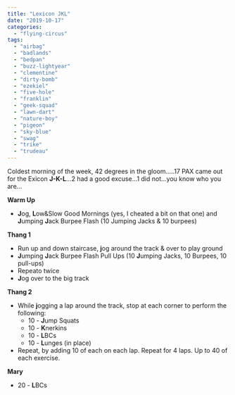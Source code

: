 ```yaml
---
title: "Lexicon JKL"
date: "2019-10-17"
categories: 
  - "flying-circus"
tags: 
  - "airbag"
  - "badlands"
  - "bedpan"
  - "buzz-lightyear"
  - "clementine"
  - "dirty-bomb"
  - "ezekiel"
  - "five-hole"
  - "franklin"
  - "geek-squad"
  - "lawn-dart"
  - "nature-boy"
  - "pigeon"
  - "sky-blue"
  - "swag"
  - "trike"
  - "trudeau"
---
```


Coldest morning of the week, 42 degrees in the gloom.....17 PAX came out for the Exicon **J-K-L**...2 had a good excuse...1 did not...you know who you are...

**Warm Up**

- **J**og, **L**ow&Slow Good Mornings (yes, I cheated a bit on that one) and **J**umping **J**ack Burpee Flash (10 Jumping Jacks & 10 burpees)

**Thang 1**

- Run up and down staircase, **j**og around the track & over to play ground
- **J**umping **J**ack Burpee Flash Pull Ups (10 **J**umping Jacks, 10 Burpees, 10 pull-ups)
- Repeato twice
- **J**og over to the big track

**Thang 2**

- While **j**ogging a lap around the track, stop at each corner to perform the following:
    - 10 - **J**ump Squats
    - 10 - **K**nerkins
    - 10 - **L**BCs
    - 10 - **L**unges (in place)
- Repeat, by adding 10 of each on each lap. Repeat for 4 laps. Up to 40 of each exercise.

**Mary**

- 20 - **L**BCs
